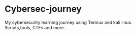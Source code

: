 # Cybersec-journey
My cybersecurity learning journey using Termux and kali linux. Scripts,tools, CTFs and more.

